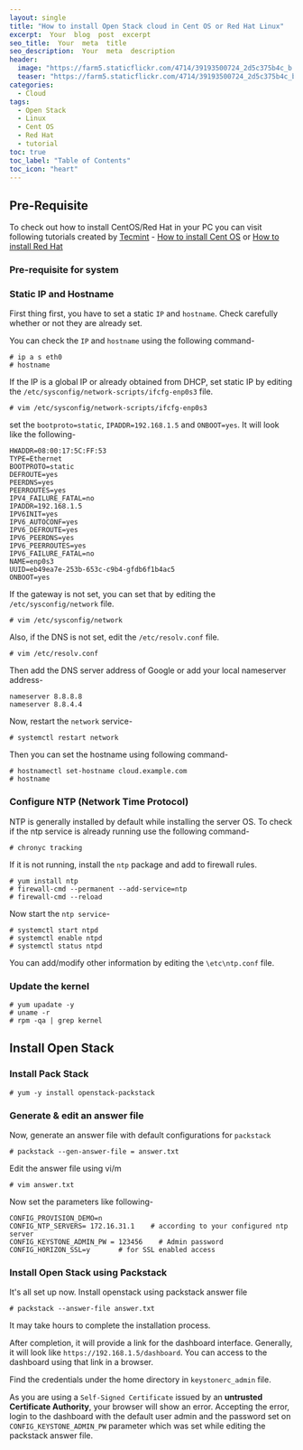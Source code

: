 ```yaml
---
layout: single
title: "How to install Open Stack cloud in Cent OS or Red Hat Linux"
excerpt:  Your  blog  post  excerpt  
seo_title:  Your  meta  title  
seo_description:  Your  meta  description
header: 
  image: "https://farm5.staticflickr.com/4714/39193500724_2d5c375b4c_b.jpg"
  teaser: "https://farm5.staticflickr.com/4714/39193500724_2d5c375b4c_b.jpg"
categories: 
  - Cloud
tags:
  - Open Stack
  - Linux
  - Cent OS
  - Red Hat
  - tutorial
toc: true
toc_label: "Table of Contents"
toc_icon: "heart" 
---
```


## Pre-Requisite 
To check out how to install CentOS/Red Hat in your PC you can visit following tutorials created by [Tecmint][tec] -
[How to install Cent OS][cent] or
[How to install Red Hat][red]

[tec]: https://www.tecmint.com/
[cent]: https://www.tecmint.com/centos-7-installation/
[red]: https://www.tecmint.com/redhat-enterprise-linux-7-installation/

### Pre-requisite for system

### Static IP and Hostname
First thing first, you have to set a static `IP` and `hostname`. Check carefully whether or not they are already set.

You can check the `IP` and `hostname` using the following command-

```
# ip a s eth0
# hostname
```

If the IP is a global IP or already obtained from DHCP, set static IP by editing the `/etc/sysconfig/network-scripts/ifcfg-enp0s3` file.

```
# vim /etc/sysconfig/network-scripts/ifcfg-enp0s3
```

set the `bootproto=static`, `IPADDR=192.168.1.5` and `ONBOOT=yes`. It will look like the following-

```
HWADDR=08:00:17:5C:FF:53
TYPE=Ethernet
BOOTPROTO=static
DEFROUTE=yes
PEERDNS=yes
PEERROUTES=yes
IPV4_FAILURE_FATAL=no
IPADDR=192.168.1.5
IPV6INIT=yes
IPV6_AUTOCONF=yes
IPV6_DEFROUTE=yes
IPV6_PEERDNS=yes
IPV6_PEERROUTES=yes
IPV6_FAILURE_FATAL=no
NAME=enp0s3
UUID=eb49ea7e-253b-653c-c9b4-gfdb6f1b4ac5
ONBOOT=yes
```

If the gateway is not set, you can set that by editing the `/etc/sysconfig/network` file.

```
# vim /etc/sysconfig/network
```

Also, if the DNS is not set, edit the `/etc/resolv.conf` file.

```
# vim /etc/resolv.conf
```

Then add the DNS server address of Google or add your local nameserver address-

```
nameserver 8.8.8.8
nameserver 8.8.4.4
```

Now, restart the `network` service-

```
# systemctl restart network
```

Then you can set the hostname using following command-

```
# hostnamectl set-hostname cloud.example.com
# hostname
```

### Configure NTP (Network Time Protocol)
NTP is generally installed by default while installing the server OS. To check if the ntp service is already running use the following command-

```
# chronyc tracking
```

If it is not running, install the `ntp` package and add to firewall rules.

```
# yum install ntp
# firewall-cmd --permanent --add-service=ntp 
# firewall-cmd --reload
```

Now start the `ntp service`-

```
# systemctl start ntpd
# systemctl enable ntpd
# systemctl status ntpd
```

You can add/modify other information by editing the `\etc\ntp.conf` file.

### Update the kernel
```
# yum upadate -y
# uname -r
# rpm -qa | grep kernel
```

## Install Open Stack
### Install Pack Stack

```
# yum -y install openstack-packstack
```

### Generate & edit an answer file
Now, generate an answer file with default configurations for `packstack`

```
# packstack --gen-answer-file = answer.txt
```

Edit the answer file using vi/m

```
# vim answer.txt
```

Now set the parameters like following-

```
CONFIG_PROVISION_DEMO=n
CONFIG_NTP_SERVERS= 172.16.31.1    # according to your configured ntp server
CONFIG_KEYSTONE_ADMIN_PW = 123456    # Admin password
CONFIG_HORIZON_SSL=y       # for SSL enabled access
```

### Install Open Stack using Packstack
It's all set up now. Install openstack using packstack answer file

```
# packstack --answer-file answer.txt
```

It may take hours to complete the installation process. 

After completion, it will provide a link for the dashboard interface. Generally, it will look like `https://192.168.1.5/dashboard`. You can access to the dashboard using that link in a browser.

Find the credentials under the home directory in `keystonerc_admin` file.

As you are using a `Self-Signed Certificate` issued by an **untrusted Certificate Authority**, your browser will show an error.
Accepting the error, login to the dashboard with the default user admin and the password set on `CONFIG_KEYSTONE_ADMIN_PW` parameter which was set while editing the packstack answer file.
<!--stackedit_data:
eyJoaXN0b3J5IjpbLTc1ODQzNTk2NV19
-->